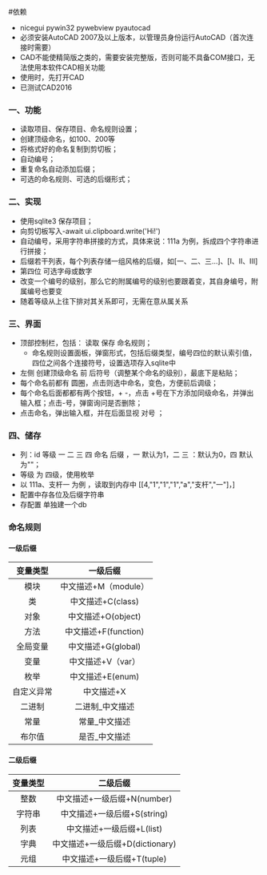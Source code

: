 #依赖
- nicegui pywin32 pywebview pyautocad
- 必须安装AutoCAD 2007及以上版本，以管理员身份运行AutoCAD（首次连接时需要）
- CAD不能使精简版之类的，需要安装完整版，否则可能不具备COM接口，无法使用本软件CAD相关功能
- 使用时，先打开CAD
- 已测试CAD2016

### 一、功能
- 读取项目、保存项目、命名规则设置；
- 创建顶级命名，如100、200等
- 将格式好的命名复制到剪切板；
- 自动编号；
- 重复命名自动添加后缀；
- 可选的命名规则、可选的后缀形式；

### 二、实现
- 使用sqlite3 保存项目；
- 向剪切板写入-await ui.clipboard.write('Hi!')
- 自动编号，采用字符串拼接的方式，具体来说：111a 为例，拆成四个字符串进行拼接；
- 后缀若干列表，每个列表存储一组风格的后缀，如[一、二、三...]、[Ⅰ、Ⅱ、Ⅲ]
- 第四位 可选字母或数字
- 改变一个编号的级别，那么它的附属编号的级别也要跟着变，其自身编号，附属编号也要变
- 随着等级从上往下排对其关系即可，无需在意从属关系

### 三、界面
- 顶部控制栏，包括： 读取 保存 命名规则；
  - 命名规则设置面板，弹窗形式，包括后缀类型，编号四位的默认索引值，四位之间各个连接符号，设置选项存入sqlite中
- 左侧 创建顶级命名 前 后符号（调整某个命名的级别），最底下是粘贴；
- 每个命名前都有 圆圈，点击则选中命名，变色，方便前后调级；
- 每个命名后面都都有两个按钮，+ -，点击 +号在下方添加同级命名，并弹出输入框；点击-号，弹窗询问是否删除；
- 点击命名，弹出输入框，并在后面显视 对号 ；

### 四、储存
- 列：id 等级 一 二 三 四 命名 后缀 ，一 默认为1，二 三 ：默认为0，四 默认为""；
- 等级 为 四级，使用枚举
- 以 111a、支杆一 为例 ，读取到内存中 [[4,"1","1","1","a","支杆","一"]，] 
- 配置中存各位及后缀字符串
- 存配置 单独建一个db

### 命名规则

#### 一级后缀
|  变量类型  |       一级后缀       |
| :--------: | :------------------: |
|    模块    | 中文描述+M（module） |
|     类     |  中文描述+C(class)   |
|    对象    |  中文描述+O(object)  |
|    方法    | 中文描述+F(function) |
|  全局变量  |  中文描述+G(global)  |
|    变量    |  中文描述+V（var）   |
|    枚举    |   中文描述+E(enum)   |
| 自定义异常 |      中文描述+X      |
|   二进制   |   二进制_中文描述    |
|    常量    |    常量_中文描述     |
|   布尔值   |    是否_中文描述     |

#### 二级后缀
| 变量类型 |            二级后缀             |
| :------: | :-----------------------------: |
|   整数   |   中文描述+一级后缀+N(number)   |
|  字符串  |   中文描述+一级后缀+S(string)   |
|   列表   |    中文描述+一级后缀+L(list)    |
|   字典   | 中文描述+一级后缀+D(dictionary) |
|   元组   |   中文描述+一级后缀+T(tuple)    |


